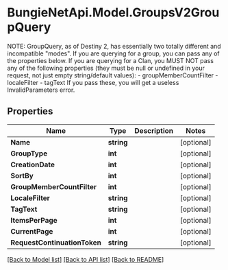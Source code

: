 # BungieNetApi.Model.GroupsV2GroupQuery
NOTE: GroupQuery, as of Destiny 2, has essentially two totally different and incompatible \"modes\".  If you are querying for a group, you can pass any of the properties below.  If you are querying for a Clan, you MUST NOT pass any of the following properties (they must be null or undefined in your request, not just empty string/default values):  - groupMemberCountFilter - localeFilter - tagText  If you pass these, you will get a useless InvalidParameters error.
## Properties

Name | Type | Description | Notes
------------ | ------------- | ------------- | -------------
**Name** | **string** |  | [optional] 
**GroupType** | **int** |  | [optional] 
**CreationDate** | **int** |  | [optional] 
**SortBy** | **int** |  | [optional] 
**GroupMemberCountFilter** | **int** |  | [optional] 
**LocaleFilter** | **string** |  | [optional] 
**TagText** | **string** |  | [optional] 
**ItemsPerPage** | **int** |  | [optional] 
**CurrentPage** | **int** |  | [optional] 
**RequestContinuationToken** | **string** |  | [optional] 

[[Back to Model list]](../README.md#documentation-for-models) [[Back to API list]](../README.md#documentation-for-api-endpoints) [[Back to README]](../README.md)

